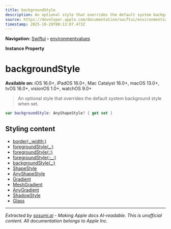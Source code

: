 ```yaml
---
title: backgroundStyle
description: An optional style that overrides the default system background style when set.
source: https://developer.apple.com/documentation/swiftui/environmentvalues/backgroundstyle
timestamp: 2025-10-29T00:13:07.473Z
---
```


**Navigation:** [Swiftui](/documentation/swiftui) › [environmentvalues](/documentation/swiftui/environmentvalues)

**Instance Property**

# backgroundStyle

**Available on:** iOS 16.0+, iPadOS 16.0+, Mac Catalyst 16.0+, macOS 13.0+, tvOS 16.0+, visionOS 1.0+, watchOS 9.0+

> An optional style that overrides the default system background style when set.

```swift
var backgroundStyle: AnyShapeStyle? { get set }
```

## Styling content

- [border(_:width:)](/documentation/swiftui/view/border(_:width:))
- [foregroundStyle(_:)](/documentation/swiftui/view/foregroundstyle(_:))
- [foregroundStyle(_:_:)](/documentation/swiftui/view/foregroundstyle(_:_:))
- [foregroundStyle(_:_:_:)](/documentation/swiftui/view/foregroundstyle(_:_:_:))
- [backgroundStyle(_:)](/documentation/swiftui/view/backgroundstyle(_:))
- [ShapeStyle](/documentation/swiftui/shapestyle)
- [AnyShapeStyle](/documentation/swiftui/anyshapestyle)
- [Gradient](/documentation/swiftui/gradient)
- [MeshGradient](/documentation/swiftui/meshgradient)
- [AnyGradient](/documentation/swiftui/anygradient)
- [ShadowStyle](/documentation/swiftui/shadowstyle)
- [Glass](/documentation/swiftui/glass)

---

*Extracted by [sosumi.ai](https://sosumi.ai) - Making Apple docs AI-readable.*
*This is unofficial content. All documentation belongs to Apple Inc.*
